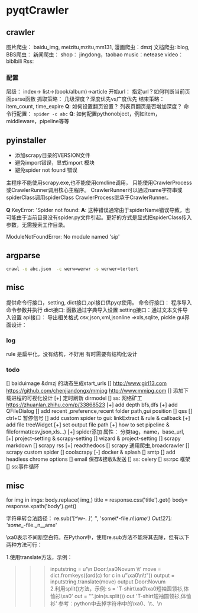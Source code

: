 # pyqtCrawler

## crawler
图片爬虫： baidu_img, meizitu,mzitu,mm131,
漫画爬虫：dmzj
文档爬虫: blog,
BBS爬虫：
新闻爬虫：
shop： jingdong，taobao
music：netease
video：biblbili
Rss:

### 配置
层级： index-> list->(book/album)->article 
开始url： 指定url？如何判断当前页面parse函数
抓取策略： 几级深度？深度优先vs广度优先
结束策略： item_count, time_expire
**Q**: 如何设置翻页设置？
        列表页翻页是否增加深度？
命令行配置： 
`spider -c abc`
**Q**: 如何配置pythonobject，例如item，middleware，pipeline等等

## pyinstaller
* 添加scrapy目录的VERSION文件
* 避免import错误，显式import 模块
* 避免spider not found 错误


主程序不能使用scrapy.exe,也不能使用cmdline调用，
只能使用CrawlerProcess或CrawlerRunner调用核心主程序。
CrawlerRunner可以通过name字符串或spiderClass调用spiderClass
CrawlerProcess继承于CrawlerRunner。

**Q**:KeyError: 'Spider not found: 
**A**: 这种错误通常由于spiderName错误导致，也可能由于当前目录没有spider.py文件引起。更好的方式是显式把spiderClass传入参数，无需搜索工作目录。

ModuleNotFoundError: No module named 'sip'

## argparse
``` bash
crawl -o abc.json  -c werw=werwr -s werwer=tertert
```
## misc
提供命令行接口，setting, dict接口,api接口供pyqt使用。
命令行接口： 程序导入命令参数并执行 
dict接口: 函数通过字典导入设置
setting接口：通过文本文件导入设置
api接口： 导出相关格式 csv,json,xml,jsonline =>xls,sqlite, pickle
gui界面设计：

### log
rule 是扁平化，没有结构，不好用
有时需要有结构化设计
### todo
[]  baiduimage &dmzj 的动态生成start_urls 
[]  http://www.girl13.com  https://github.com/chenjiandongx/mmjpg  http://www.mmjpg.com
[]  添加下载进程的可视化设计
[+]  定时刷新 dirmodel
[]  ss: 网络矿工  https://zhuanlan.zhihu.com/p/33868523
[+] add depth bfs,dfs
[+] add QFileDialog
[] add recent ,preference,recent folder path,gui position
[] qss
[] ctrl+C 暂停信号
[] add custom spider to gui: linkExtract & rule & callback
[+] add file treeWidget
[+] set output file path
[+] how to set pipeline & fileformat(csv,json,xls...)
[+] spider添加 属性： 分类tag，name，base_url,
[+] project-setting & scrapy-setting 
[] wizard & project-setting
[] scrapy markdown
[] scrapy rss 
[+] readthedocs
[] scrapy 通用爬虫,broadcrawler
[] scrapy custom spider
[] coolscrapy
[-] docker & splash
[] smtp
[] add headless chrome options
[] email 保存&接收&发送
[] ss: celery
[] ss:rpc 框架
[] ss:事件循环


## misc

for img in imgs:
    body.replace( img,)
title = response.css('title').get()
body= response.xpath('body').get()

字符串转合法路径：
re.sub('[^\w\-_\. ]', '_', 'some\\*-file._n\\\\ame')
Out[27]: 'some__-file._n__ame'

\xa0表示不间断空白符。在Python中，使用re.sub方法不能将其去除，但有以下两种方法可行：

1.使用translate方法，示例：
>>> inputstring = u'\n               Door:\xa0Novum    \t'
>>> move = dict.fromkeys((ord(c) for c in u"\xa0\n\t"))
>>> output = inputstring.translate(move)
>>> output
             Door:Novum     
2.利用split()方法，示例:
>>> s = 'T-shirt\xa0\xa0短袖圆领衫,体恤衫\xa0'
>>> out = "".join(s.split())
>>> out
'T-shirt短袖圆领衫,体恤衫'
参考：python中去掉字符串中的\xa0、\t、\n